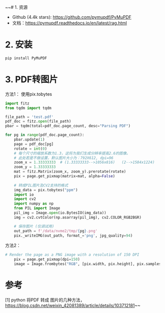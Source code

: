 ~~# 1. 资源

- Github (4.4k stars): https://github.com/pymupdf/PyMuPDF
- 文档：https://pymupdf.readthedocs.io/en/latest/rag.html

# 2. 安装
```bash
pip install PyMuPDF
```

# 3. PDF转图片

方法1： 使用pix.tobytes

```python
import fitz
from tqdm import tqdm

file_path = 'test.pdf'
pdf_doc = fitz.open(file_path)
pbar = tqdm(total=pdf_doc.page_count, desc="Parsing PDF")

for pg in range(pdf_doc.page_count):
    pbar.update(1)
    page = pdf_doc[pg]
    rotate = int(0)
    # 每个尺寸的缩放系数为1.3，这将为我们生成分辨率提高2.6的图像。
    # 此处若是不做设置，默认图片大小为：792X612, dpi=96
    zoom_x = 1.33333333  # (1.33333333-->1056x816)   (2-->1584x1224)
    zoom_y = 1.33333333
    mat = fitz.Matrix(zoom_x, zoom_y).prerotate(rotate)
    pix = page.get_pixmap(matrix=mat, alpha=False)
    
    # 转成PIL图片及CV2支持的格式
    img_data = pix.tobytes("ppm")
    import io
    import cv2
    import numpy as np
    from PIL import Image
    pil_img = Image.open(io.BytesIO(img_data))
    img = cv2.cvtColor(np.asarray(pil_img), cv2.COLOR_RGB2BGR)

    # 保存图片 (仅调试用)
    out_path = f'/data/nvme2/tmp/{pg}.png'
    pix._writeIMG(out_path, format_='png', jpg_quality=94)
```

方法2：
```python
# Render the page as a PNG image with a resolution of 150 DPI
    pix = page.get_pixmap(dpi=150)
    image = Image.frombytes("RGB", [pix.width, pix.height], pix.samples)
```

# 参考

[1] python 将PDF 转成 图片的几种方法，https://blog.csdn.net/weixin_42081389/article/details/103712181~~

